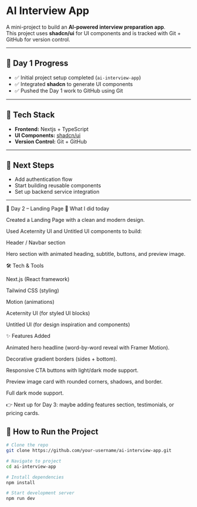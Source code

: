 # AI Interview App

A mini-project to build an **AI-powered interview preparation app**.  
This project uses **shadcn/ui** for UI components and is tracked with Git + GitHub for version control.

---

## 📅 Day 1 Progress
- ✅ Initial project setup completed (`ai-interview-app`)
- ✅ Integrated **shadcn** to generate UI components
- ✅ Pushed the Day 1 work to GitHub using Git

---

## 🚀 Tech Stack
- **Frontend:** Nextjs + TypeScript  
- **UI Components:** [shadcn/ui](https://ui.shadcn.com/)  
- **Version Control:** Git + GitHub  

---

## 📌 Next Steps
- Add authentication flow  
- Start building reusable components  
- Set up backend service integration  

---
🚀 Day 2 – Landing Page
📌 What I did today

Created a Landing Page with a clean and modern design.

Used Aceternity UI and Untitled UI components to build:

Header / Navbar section

Hero section with animated heading, subtitle, buttons, and preview image.

🛠️ Tech & Tools

Next.js (React framework)

Tailwind CSS (styling)

 Motion (animations)

Aceternity UI (for styled UI blocks)

Untitled UI (for design inspiration and components)

✨ Features Added

Animated hero headline (word-by-word reveal with Framer Motion).

Decorative gradient borders (sides + bottom).

Responsive CTA buttons with light/dark mode support.

Preview image card with rounded corners, shadows, and border.

Full dark mode support.


👉 Next up for Day 3: maybe adding features section, testimonials, or pricing cards.

## 📂 How to Run the Project
```bash
# Clone the repo
git clone https://github.com/your-username/ai-interview-app.git

# Navigate to project
cd ai-interview-app

# Install dependencies
npm install

# Start development server
npm run dev
